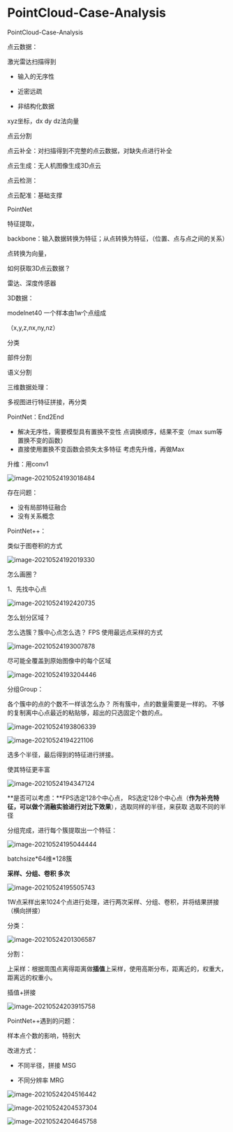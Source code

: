 # PointCloud-Case-Analysis
PointCloud-Case-Analysis

点云数据：

激光雷达扫描得到

- 输入的无序性

- 近密远疏
- 非结构化数据

xyz坐标，dx dy dz法向量



点云分割

点云补全：对扫描得到不完整的点云数据，对缺失点进行补全

点云生成：无人机图像生成3D点云

点云检测：

点云配准：基础支撑



PointNet

特征提取，

backbone：输入数据转换为特征；从点转换为特征，（位置、点与点之间的关系）

点转换为向量，



如何获取3D点云数据？

雷达、深度传感器

3D数据：

modelnet40   一个样本由1w个点组成

（x,y,z,nx,ny,nz）



分类

部件分割

语义分割



三维数据处理：

多视图进行特征拼接，再分类



PointNet：End2End

- 解决无序性，需要模型具有置换不变性      点调换顺序，结果不变（max  sum等置换不变的函数）
- 直接使用置换不变函数会损失太多特征    考虑先升维，再做Max

升维：用conv1

![image-20210524193018484](img/image-20210524193018484.png)



存在问题：

- 没有局部特征融合
- 没有关系概念



PointNet++：

类似于图卷积的方式

![image-20210524192019330](img/image-20210524192019330.png)

怎么画圈？

1、先找中心点

![image-20210524192420735](img/image-20210524192420735.png)



怎么划分区域？

怎么选簇？簇中心点怎么选？  FPS 使用最远点采样的方式

![image-20210524193007878](img/image-20210524193007878.png)

尽可能全覆盖到原始图像中的每个区域

![image-20210524193204446](img/image-20210524193204446.png)



分组Group：

各个簇中的点的个数不一样该怎么办？    所有簇中，点的数量需要是一样的。 不够的复制离中心点最近的粘贴够，超出的只选固定个数的点。

![image-20210524193806339](img/image-20210524193806339.png)





![image-20210524194221106](img/image-20210524194221106.png)

选多个半径，最后得到的特征进行拼接。

使其特征更丰富

![image-20210524194347124](img/image-20210524194347124.png)

**是否可以考虑：**FPS选定128个中心点， RS选定128个中心点（**作为补充特征，可以做个消融实验进行对比下效果**），选取同样的半径，来获取     选取不同的半径



分组完成，进行每个簇提取出一个特征：

![image-20210524195044444](img/image-20210524195044444.png)

batchsize\*64维\*128簇





**采样、分组、卷积   多次**

![image-20210524195505743](img/image-20210524195505743.png)

1W点采样出来1024个点进行处理，进行两次采样、分组、卷积，并将结果拼接（横向拼接）



分类：

![image-20210524201306587](img/image-20210524201306587.png)



分割：

上采样：根据周围点离得距离做**插值**上采样，使用高斯分布，距离近的，权重大，距离远的权重小。

插值+拼接

![image-20210524203915758](img/image-20210524203915758.png)





PointNet++遇到的问题：

样本点个数的影响，特别大



改进方式：

- 不同半径，拼接  MSG

- 不同分辨率   MRG

![image-20210524204516442](img/image-20210524204516442.png)

![image-20210524204537304](img/image-20210524204537304.png)



![image-20210524204645758](img/image-20210524204645758.png)















